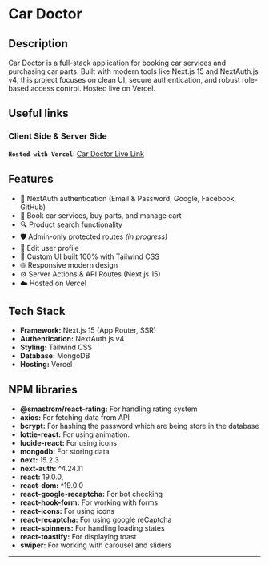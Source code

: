 # Car Doctor
## Description
Car Doctor is a full-stack application for booking car services and purchasing car parts. Built with modern tools like Next.js 15 and NextAuth.js v4, this project focuses on clean UI, secure authentication, and robust role-based access control. Hosted live on Vercel.

## Useful links
### Client Side & Server Side
**`Hosted with Vercel`**: [Car Doctor Live Link](https://car-doctor-nextjs-xi.vercel.app/)
## Features

- 🔐 NextAuth authentication (Email & Password, Google, Facebook, GitHub)
- 🧰 Book car services, buy parts, and manage cart
- 🔍 Product search functionality
- 🛡️ Admin-only protected routes *(in progress)*
- 👤 Edit user profile
- 🎨 Custom UI built 100% with Tailwind CSS
- 🌐 Responsive modern design
- ⚙️ Server Actions & API Routes (Next.js 15)
- ☁️ Hosted on Vercel
  
## Tech Stack
- **Framework:** Next.js 15 (App Router, SSR)  
- **Authentication:** NextAuth.js v4
- **Styling:** Tailwind CSS  
- **Database:** MongoDB  
- **Hosting:** Vercel

## NPM libraries
- **@smastrom/react-rating:** For handling rating system
- **axios:** For fetching data from API
- **bcrypt:** For hashing the password which are being store in the database
- **lottie-react:** For using animation.
- **lucide-react:** For using icons
- **mongodb:** For storing data
- **next:** 15.2.3
- **next-auth:** ^4.24.11
- **react:** 19.0.0,
- **react-dom:** ^19.0.0
- **react-google-recaptcha:** For bot checking
- **react-hook-form:** For working with forms
- **react-icons:** For using icons
- **react-recaptcha:** For using google reCaptcha
- **react-spinners:** For handling loading states
- **react-toastify:** For displaying toast
- **swiper:** For working with carousel and sliders

----
